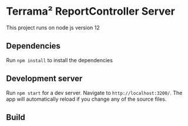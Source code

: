 # Terrama² ReportController Server

This project runs on node js version 12

## Dependencies

Run `npm install` to install the dependencies

## Development server

Run `npm start` for a dev server. Navigate to `http://localhost:3200/`. The app will automatically reload if you change any of the source files.

## Build

